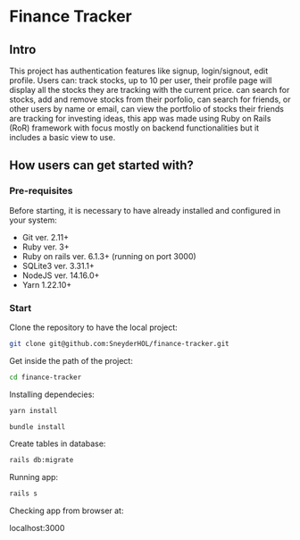 # Finance Tracker

## Intro

This project has authentication features like signup, login/signout, edit profile. Users can: track stocks, up to 10 per user, their profile page will display all the stocks they are tracking with the current price. can search for stocks, add and remove stocks from their porfolio, can search for friends, or other users by name or email, can view the portfolio of stocks their friends are tracking for investing ideas, this app was made using Ruby on Rails (RoR) framework with focus mostly on backend functionalities but it includes a basic view to use.

## How users can get started with?

### Pre-requisites

Before starting, it is necessary to have already installed and configured in your system:
  - Git ver. 2.11+
  - Ruby ver. 3+
  - Ruby on rails ver. 6.1.3+ (running on port 3000)
  - SQLite3 ver. 3.31.1+
  - NodeJS ver. 14.16.0+
  - Yarn 1.22.10+

### Start

Clone the repository to have the local project:
``` sh
git clone git@github.com:SneyderHOL/finance-tracker.git
```

Get inside the path of the project:
``` sh
cd finance-tracker
```

Installing dependecies:
``` sh
yarn install
```
``` sh
bundle install
```

Create tables in database:
``` sh
rails db:migrate
```

Running app:
``` sh
rails s
```

Checking app from browser at:

localhost:3000